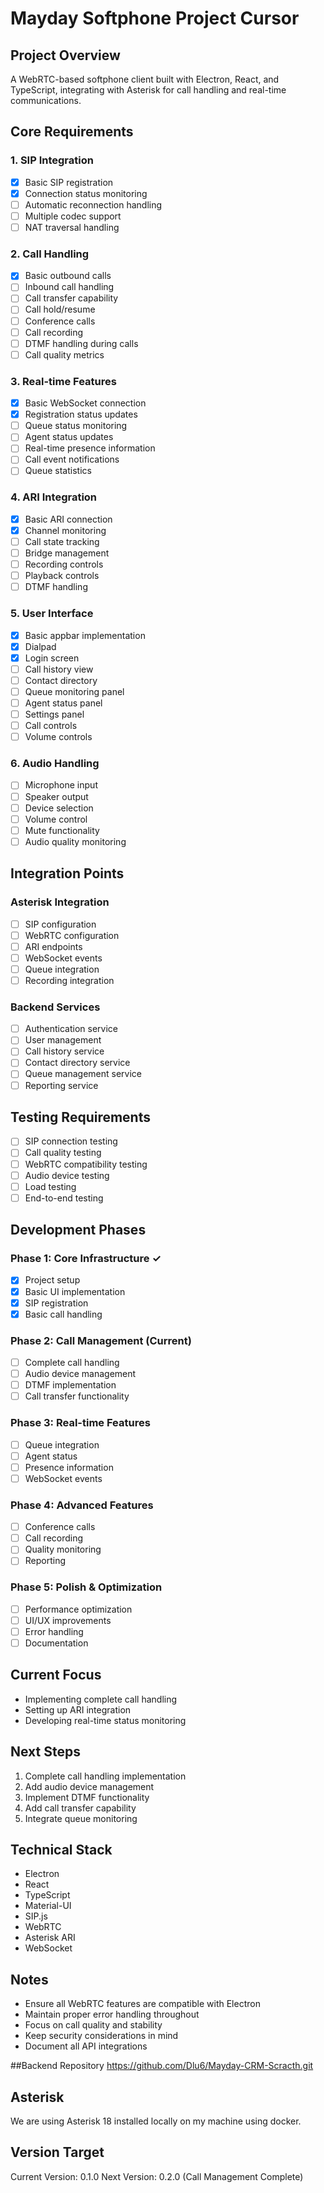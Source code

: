# Mayday Softphone Project Cursor

## Project Overview

A WebRTC-based softphone client built with Electron, React, and TypeScript, integrating with Asterisk for call handling and real-time communications.

## Core Requirements

### 1. SIP Integration

- [x] Basic SIP registration
- [x] Connection status monitoring
- [ ] Automatic reconnection handling
- [ ] Multiple codec support
- [ ] NAT traversal handling

### 2. Call Handling

- [x] Basic outbound calls
- [ ] Inbound call handling
- [ ] Call transfer capability
- [ ] Call hold/resume
- [ ] Conference calls
- [ ] Call recording
- [ ] DTMF handling during calls
- [ ] Call quality metrics

### 3. Real-time Features

- [x] Basic WebSocket connection
- [x] Registration status updates
- [ ] Queue status monitoring
- [ ] Agent status updates
- [ ] Real-time presence information
- [ ] Call event notifications
- [ ] Queue statistics

### 4. ARI Integration

- [x] Basic ARI connection
- [x] Channel monitoring
- [ ] Call state tracking
- [ ] Bridge management
- [ ] Recording controls
- [ ] Playback controls
- [ ] DTMF handling

### 5. User Interface

- [x] Basic appbar implementation
- [x] Dialpad
- [x] Login screen
- [ ] Call history view
- [ ] Contact directory
- [ ] Queue monitoring panel
- [ ] Agent status panel
- [ ] Settings panel
- [ ] Call controls
- [ ] Volume controls

### 6. Audio Handling

- [ ] Microphone input
- [ ] Speaker output
- [ ] Device selection
- [ ] Volume control
- [ ] Mute functionality
- [ ] Audio quality monitoring

## Integration Points

### Asterisk Integration

- [ ] SIP configuration
- [ ] WebRTC configuration
- [ ] ARI endpoints
- [ ] WebSocket events
- [ ] Queue integration
- [ ] Recording integration

### Backend Services

- [ ] Authentication service
- [ ] User management
- [ ] Call history service
- [ ] Contact directory service
- [ ] Queue management service
- [ ] Reporting service

## Testing Requirements

- [ ] SIP connection testing
- [ ] Call quality testing
- [ ] WebRTC compatibility testing
- [ ] Audio device testing
- [ ] Load testing
- [ ] End-to-end testing

## Development Phases

### Phase 1: Core Infrastructure ✓

- [x] Project setup
- [x] Basic UI implementation
- [x] SIP registration
- [x] Basic call handling

### Phase 2: Call Management (Current)

- [ ] Complete call handling
- [ ] Audio device management
- [ ] DTMF implementation
- [ ] Call transfer functionality

### Phase 3: Real-time Features

- [ ] Queue integration
- [ ] Agent status
- [ ] Presence information
- [ ] WebSocket events

### Phase 4: Advanced Features

- [ ] Conference calls
- [ ] Call recording
- [ ] Quality monitoring
- [ ] Reporting

### Phase 5: Polish & Optimization

- [ ] Performance optimization
- [ ] UI/UX improvements
- [ ] Error handling
- [ ] Documentation

## Current Focus

- Implementing complete call handling
- Setting up ARI integration
- Developing real-time status monitoring

## Next Steps

1. Complete call handling implementation
2. Add audio device management
3. Implement DTMF functionality
4. Add call transfer capability
5. Integrate queue monitoring

## Technical Stack

- Electron
- React
- TypeScript
- Material-UI
- SIP.js
- WebRTC
- Asterisk ARI
- WebSocket

## Notes

- Ensure all WebRTC features are compatible with Electron
- Maintain proper error handling throughout
- Focus on call quality and stability
- Keep security considerations in mind
- Document all API integrations

##Backend Repository
https://github.com/Dlu6/Mayday-CRM-Scracth.git

## Asterisk

We are using Asterisk 18 installed locally on my machine using docker.

## Version Target

Current Version: 0.1.0
Next Version: 0.2.0 (Call Management Complete)
